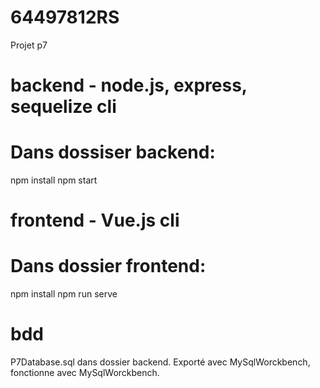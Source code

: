 # 64497812RS
Projet p7

# backend - node.js, express, sequelize cli
# Dans dossiser backend:

npm install
npm start

# frontend - Vue.js cli
# Dans dossier frontend:

npm install
npm run serve

# bdd
P7Database.sql dans dossier backend.
Exporté avec MySqlWorckbench, fonctionne avec MySqlWorckbench.
